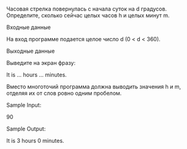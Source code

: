 Часовая стрелка повернулась с начала суток на d градусов. Определите, сколько сейчас целых часов h и целых минут m.

Входные данные

На вход программе подается целое число d (0 < d < 360).

Выходные данные

Выведите на экран фразу:

It is ... hours ... minutes.

Вместо многоточий программа должна выводить значения h и m, отделяя их от слов ровно одним пробелом.

 Sample Input:

90

Sample Output:

It is 3 hours 0 minutes.